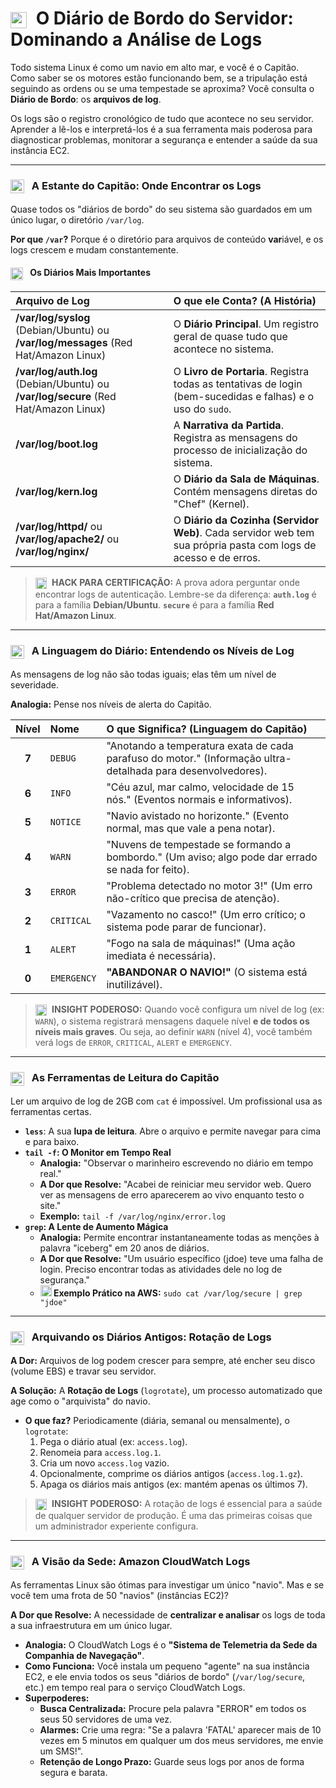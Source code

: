 # <img src="https://api.iconify.design/mdi/file-chart-outline.svg?color=currentColor" width="26" style="vertical-align:middle; margin-right:8px;" /> O Diário de Bordo do Servidor: Dominando a Análise de Logs

Todo sistema Linux é como um navio em alto mar, e você é o Capitão. Como saber se os motores estão funcionando bem, se a tripulação está seguindo as ordens ou se uma tempestade se aproxima? Você consulta o **Diário de Bordo**: os **arquivos de log**.

Os logs são o registro cronológico de tudo que acontece no seu servidor. Aprender a lê-los e interpretá-los é a sua ferramenta mais poderosa para diagnosticar problemas, monitorar a segurança e entender a saúde da sua instância EC2.

---

### <img src="https://api.iconify.design/mdi/bookshelf.svg?color=currentColor" width="22" style="vertical-align:middle; margin-right:8px;" /> A Estante do Capitão: Onde Encontrar os Logs

Quase todos os "diários de bordo" do seu sistema são guardados em um único lugar, o diretório `/var/log`.

**Por que `/var`?** Porque é o diretório para arquivos de conteúdo **var**iável, e os logs crescem e mudam constantemente.

#### <img src="https://api.iconify.design/mdi/book-open-outline.svg?color=currentColor" width="20" style="vertical-align:middle; margin-right:8px;" /> Os Diários Mais Importantes

| Arquivo de Log | O que ele Conta? (A História) |
| :--- | :--- |
| **/var/log/syslog** (Debian/Ubuntu) ou **/var/log/messages** (Red Hat/Amazon Linux) | O **Diário Principal**. Um registro geral de quase tudo que acontece no sistema. |
| **/var/log/auth.log** (Debian/Ubuntu) ou **/var/log/secure** (Red Hat/Amazon Linux) | O **Livro de Portaria**. Registra todas as tentativas de login (bem-sucedidas e falhas) e o uso do `sudo`. |
| **/var/log/boot.log** | A **Narrativa da Partida**. Registra as mensagens do processo de inicialização do sistema. |
| **/var/log/kern.log** | O **Diário da Sala de Máquinas**. Contém mensagens diretas do "Chef" (Kernel). |
| **/var/log/httpd/** ou **/var/log/apache2/** ou **/var/log/nginx/** | O **Diário da Cozinha (Servidor Web)**. Cada servidor web tem sua própria pasta com logs de acesso e de erros. |

> **<img src="https://api.iconify.design/mdi/star-four-points.svg?color=currentColor" width="18" style="vertical-align:middle; margin-right:5px;" /> HACK PARA CERTIFICAÇÃO:** A prova adora perguntar onde encontrar logs de autenticação. Lembre-se da diferença: **`auth.log`** é para a família **Debian/Ubuntu**. **`secure`** é para a família **Red Hat/Amazon Linux**.

---

### <img src="https://api.iconify.design/mdi/alert-decagram-outline.svg?color=currentColor" width="22" style="vertical-align:middle; margin-right:8px;" /> A Linguagem do Diário: Entendendo os Níveis de Log

As mensagens de log não são todas iguais; elas têm um nível de severidade.

**Analogia:** Pense nos níveis de alerta do Capitão.

| Nível | Nome | O que Significa? (Linguagem do Capitão) |
| :---: | :--- | :--- |
| **7** | `DEBUG` | "Anotando a temperatura exata de cada parafuso do motor." (Informação ultra-detalhada para desenvolvedores). |
| **6** | `INFO` | "Céu azul, mar calmo, velocidade de 15 nós." (Eventos normais e informativos). |
| **5** | `NOTICE` | "Navio avistado no horizonte." (Evento normal, mas que vale a pena notar). |
| **4** | `WARN` | "Nuvens de tempestade se formando a bombordo." (Um aviso; algo pode dar errado se nada for feito). |
| **3** | `ERROR` | "Problema detectado no motor 3!" (Um erro não-crítico que precisa de atenção). |
| **2** | `CRITICAL`| "Vazamento no casco!" (Um erro crítico; o sistema pode parar de funcionar). |
| **1** | `ALERT` | "Fogo na sala de máquinas!" (Uma ação imediata é necessária). |
| **0** | `EMERGENCY`| **"ABANDONAR O NAVIO!"** (O sistema está inutilizável). |

> **<img src="https://api.iconify.design/mdi/lightbulb-on-outline.svg?color=currentColor" width="18" style="vertical-align:middle; margin-right:5px;" /> INSIGHT PODEROSO:** Quando você configura um nível de log (ex: `WARN`), o sistema registrará mensagens daquele nível **e de todos os níveis mais graves**. Ou seja, ao definir `WARN` (nível 4), você também verá logs de `ERROR`, `CRITICAL`, `ALERT` e `EMERGENCY`.

---

### <img src="https://api.iconify.design/mdi/magnify.svg?color=currentColor" width="22" style="vertical-align:middle; margin-right:8px;" /> As Ferramentas de Leitura do Capitão

Ler um arquivo de log de 2GB com `cat` é impossível. Um profissional usa as ferramentas certas.

* **`less`**: A sua **lupa de leitura**. Abre o arquivo e permite navegar para cima e para baixo.
* **`tail -f`: O Monitor em Tempo Real**
    * **Analogia:** "Observar o marinheiro escrevendo no diário em tempo real."
    * **A Dor que Resolve:** "Acabei de reiniciar meu servidor web. Quero ver as mensagens de erro aparecerem ao vivo enquanto testo o site."
    * **Exemplo:** `tail -f /var/log/nginx/error.log`
* **`grep`: A Lente de Aumento Mágica**
    * **Analogia:** Permite encontrar instantaneamente todas as menções à palavra "iceberg" em 20 anos de diários.
    * **A Dor que Resolve:** "Um usuário específico (jdoe) teve uma falha de login. Preciso encontrar todas as atividades dele no log de segurança."
    * **<img src="https://api.iconify.design/logos/aws-ec2.svg?color=currentColor" width="18" /> Exemplo Prático na AWS:** `sudo cat /var/log/secure | grep "jdoe"`

---

### <img src="https://api.iconify.design/mdi/archive-outline.svg?color=currentColor" width="22" style="vertical-align:middle; margin-right:8px;" /> Arquivando os Diários Antigos: Rotação de Logs

**A Dor:** Arquivos de log podem crescer para sempre, até encher seu disco (volume EBS) e travar seu servidor.

**A Solução:** A **Rotação de Logs** (`logrotate`), um processo automatizado que age como o "arquivista" do navio.
* **O que faz?** Periodicamente (diária, semanal ou mensalmente), o `logrotate`:
    1.  Pega o diário atual (ex: `access.log`).
    2.  Renomeia para `access.log.1`.
    3.  Cria um novo `access.log` vazio.
    4.  Opcionalmente, comprime os diários antigos (`access.log.1.gz`).
    5.  Apaga os diários mais antigos (ex: mantém apenas os últimos 7).

> **<img src="https://api.iconify.design/mdi/lightbulb-on-outline.svg?color=currentColor" width="18" style="vertical-align:middle; margin-right:5px;" /> INSIGHT PODEROSO:** A rotação de logs é essencial para a saúde de qualquer servidor de produção. É uma das primeiras coisas que um administrador experiente configura.

---

### <img src="https://api.iconify.design/logos/aws-cloudwatch.svg?color=currentColor" width="22" style="vertical-align:middle; margin-right:8px;" /> A Visão da Sede: Amazon CloudWatch Logs

As ferramentas Linux são ótimas para investigar um único "navio". Mas e se você tem uma frota de 50 "navios" (instâncias EC2)?

**A Dor que Resolve:** A necessidade de **centralizar e analisar** os logs de toda a sua infraestrutura em um único lugar.

* **Analogia:** O CloudWatch Logs é o **"Sistema de Telemetria da Sede da Companhia de Navegação"**.
* **Como Funciona:** Você instala um pequeno "agente" na sua instância EC2, e ele envia todos os seus "diários de bordo" (`/var/log/secure`, etc.) em tempo real para o serviço CloudWatch Logs.
* **Superpoderes:**
    * **Busca Centralizada:** Procure pela palavra "ERROR" em todos os seus 50 servidores de uma vez.
    * **Alarmes:** Crie uma regra: "Se a palavra 'FATAL' aparecer mais de 10 vezes em 5 minutos em qualquer um dos meus servidores, me envie um SMS!".
    * **Retenção de Longo Prazo:** Guarde seus logs por anos de forma segura e barata.